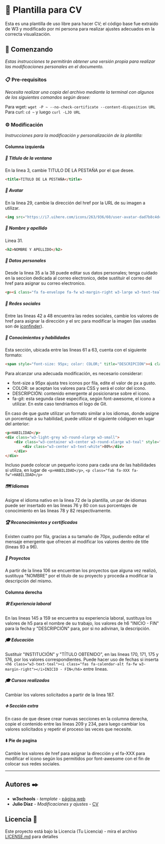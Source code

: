 # 📑 Plantilla para CV #

Esta es una plantilla de uso libre para hacer CV; el código base fue extraido de W3 y modificado por mi persona para realizar ajustes adecuados en la correcta visualización.

## 🚀 Comenzando ##

_Estas instrucciones te permitirán obtener una versión propia para realizar las modificaciones personales en el documento._
  
  
### 📋 Pre-requisitos ###

_Necesita realizar una copia del archivo mediante la terminal con algunos de los siguientes comandos según desee:_

Para wget: `wget -P ~ --no-check-certificate --content-disposition URL`  
Para curl: `cd ~` y luego `curl -LJO URL`
  
  
### ⚙️ Modificación ###

_Instrucciones para la modificación y personalización de la plantilla:_
  
  
#### Columna izquierda ####

##### 📖 Titlulo de la ventana #####

En la linea 3, cambie TITULO DE LA PESTAÑA por el que desee.
```html
<title>TITULO DE LA PESTAÑA</title>
```
  
  
##### 👤 Avatar #####

En la linea 29, cambie la dirección del href por la URL de su imagen a utilizar.
```html
<img src="https://i7.uihere.com/icons/263/936/60/user-avatar-dad7b8c4dcef5018355540aed51e83ea.png" style="width:100%" alt="Avatar">
```
  

##### 👥 Nombre y apellido #####

Linea 31.
```html
<h2>NOMBRE Y APELLIDO</h2>
```

##### 📖 Datos personales #####

Desde la linea 35 a la 38 puede editar sus datos personales; tenga cuidado en la seccion dedicada al correo electronico, debe sustituir el correo del href para asignar su correo electronico.
```html
<p><i class="fa fa-envelope fa-fw w3-margin-right w3-large w3-text-teal"></i><a href="mailto:juliocdiazo41@gmail.com" target="_blank">CORREO@CORREO.COM</a></p>
```

##### 🔗 Redes sociales #####

Entre las lineas 42 a 48 encuentra las redes sociales, cambie los valores de href para asignar la dirección y el src para modificar la imagen (las usadas son de [iconfinder](https://www.iconfinder.com/)).  

##### 🧠 Conocimientos y habilidades #####

Esta sección, ubicada entre las lineas 61 a 63, cuenta con el siguiente formato:
```html
<span style="font-size: 95px; color: COLOR;" title="DESCRIPCIÓN"><i class="fab fa-git fa-fw"></i></span>
```
Para alcanzar una adecuada modificación, es necesario considerar:
* font-size a 95px ajusta tres iconos por fila, edite el valor de px a gusto.
* COLOR: se aceptan los valores para CSS y será el color del icono.
* DESCRIPCIÓN: contenido emergente al posicionarse sobre el icono.
* fa-git: esta segunda clase especifica, según font-awesome, el icono a utilizar. En este caso tendriamos el logo de Git.  
  
En caso de que guste utilizar un formato similar a los idiomas, donde asigne un porcentaje a su habilidad, puede utilizar el siguiente códigoen en lugar del anterior:

```html
<p>HABILIDAD</p>
<div class="w3-light-grey w3-round-xlarge w3-small">
	<div class="w3-container w3-center w3-round-xlarge w3-teal" style="width:80%">
		<div class="w3-center w3-text-white">80%</div>
	</div>
</div>
```
Incluso puede colocar un pequeño icono para cada una de las habilidades si utiliza, en lugar de `<p>HABILIDAD</p>`, `<p class="fab fa-XXX fa-fw">HABILIDAD</p>`

##### 🗺️ Idiomas #####

Asigne el idioma nativo en la linea 72 de la plantilla, un par de idiomas puede ser insertado en las lineas 76 y 80 con sus porcentajes de conocimiento en las lineas 78 y 82 respectivamente.

##### 🏆 Reconocimientos y certificados #####

Existen cuatro por fila, gracias a su tamaño de 70px, pudiendo editar el mensaje emergente que ofrecen al modificar los valores dentro de title (lineas 93 a 96).

##### 📍 Proyectos #####

A partir de la linea 106 se encuentran los proyectos que alguna vez realizó, sustituya "NOMBRE" por el titulo de su proyecto y proceda a modificar la descripción del mismo.

#### Columna derecha ####

##### 🛠️ Experiencia laboral #####

En las lineas 145 a 159 se encuentra su experiencia laboral, sustituya los valores de h5 para el nombre de su trabajo, los valores de h6 "INICIO - FIN" para la fecha y "DESCRIPCIÓN" para, por si no adivinan, la descripción.

##### 🎓 Educación #####

Sustituir "INSTITUCIÓN" y "TÍTULO OBTENIDO", en las lineas 170, 171, 175 y 176, por los valores correspondientes. Puede hacer uso de fechas si inserta `<h6 class="w3-text-teal"><i class="fas fa-calendar-alt fa-fw w3-margin-right"></i>INICIO - FÍN</h6>` entre lineas.

##### 🎓 Cursos realizados #####

Cambiar los valores solicitados a partir de la linea 187.

##### ➕ Sección extra #####

En caso de que desee crear nuevas secciones en la columna derecha, copie el contenido entre las lineas 209 y 234, para luego cambiar los valores solicitados y repetir el proceso las veces que necesite.

#### ⬇️ Pie de pagina ####

Cambie los valores de href para asignar la dirección y el fa-XXX para modificar el icono según los permitidos por font-awesome con el fin de colocar sus redes sociales.

---

## Autores ✒️

* **w3schools** - *template* - [página web](https://www.w3schools.com/)
* **Julio Díaz** - *Modificaciones y ajustes* - [CV](https://jlykos.github.io/plantilla-cv)

## Licencia 📄

Este proyecto está bajo la Licencia (Tu Licencia) - mira el archivo [LICENSE.md](LICENSE.md) para detalles
